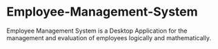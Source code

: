 # Employee-Management-System
Employee Management System is a Desktop Application for the management and evaluation of employees logically and mathematically.
